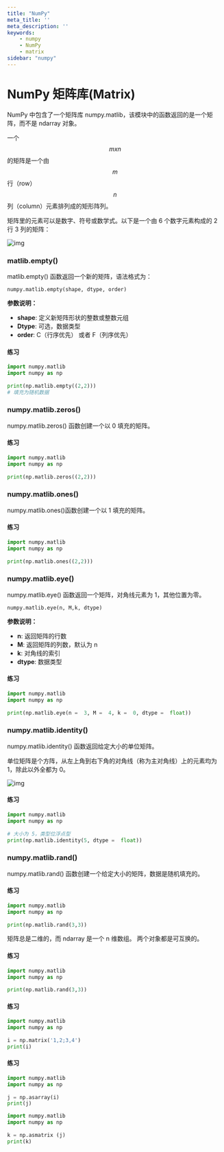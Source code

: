 ```yaml
---
title: "NumPy"
meta_title: ''
meta_description: ''
keywords: 
    - numpy
    - NumPy
    - matrix
sidebar: "numpy"
---
```

# NumPy 矩阵库(Matrix)

NumPy 中包含了一个矩阵库 numpy.matlib，该模块中的函数返回的是一个矩阵，而不是 ndarray 对象。

一个 
$$
m x n
$$
的矩阵是一个由
$$
m
$$
行（row）
$$
n
$$
列（column）元素排列成的矩形阵列。

矩阵里的元素可以是数字、符号或数学式。以下是一个由 6 个数字元素构成的 2 行 3 列的矩阵：

![img](./images/matrix.svg)

### matlib.empty()

matlib.empty() 函数返回一个新的矩阵，语法格式为：

```
numpy.matlib.empty(shape, dtype, order)
```

**参数说明：**

- **shape**: 定义新矩阵形状的整数或整数元组
- **Dtype**: 可选，数据类型
- **order**: C（行序优先） 或者 F（列序优先）

#### 练习

```python
import numpy.matlib 
import numpy as np
 
print(np.matlib.empty((2,2)))
# 填充为随机数据
```

### numpy.matlib.zeros()

numpy.matlib.zeros() 函数创建一个以 0 填充的矩阵。

#### 练习

```python
import numpy.matlib 
import numpy as np 
 
print(np.matlib.zeros((2,2)))
```

### numpy.matlib.ones()

numpy.matlib.ones()函数创建一个以 1 填充的矩阵。

#### 练习

```python
import numpy.matlib 
import numpy as np 
 
print(np.matlib.ones((2,2)))
```

### numpy.matlib.eye()

numpy.matlib.eye() 函数返回一个矩阵，对角线元素为 1，其他位置为零。

```
numpy.matlib.eye(n, M,k, dtype)
```

**参数说明：**

- **n**: 返回矩阵的行数
- **M**: 返回矩阵的列数，默认为 n
- **k**: 对角线的索引
- **dtype**: 数据类型

#### 练习

```python
import numpy.matlib 
import numpy as np 
 
print(np.matlib.eye(n =  3, M =  4, k =  0, dtype =  float))
```

### numpy.matlib.identity()

numpy.matlib.identity() 函数返回给定大小的单位矩阵。

单位矩阵是个方阵，从左上角到右下角的对角线（称为主对角线）上的元素均为 1，除此以外全都为 0。

![img](https://www.runoob.com/wp-content/uploads/2018/10/aab94f3654099a22bbf9aedfe99324e2.png)

#### 练习

```python
import numpy.matlib 
import numpy as np 
 
# 大小为 5，类型位浮点型
print(np.matlib.identity(5, dtype =  float))
```

### numpy.matlib.rand()

numpy.matlib.rand() 函数创建一个给定大小的矩阵，数据是随机填充的。

#### 练习

```python
import numpy.matlib 
import numpy as np 
 
print(np.matlib.rand(3,3))
```

矩阵总是二维的，而 ndarray 是一个 n 维数组。 两个对象都是可互换的。

#### 练习

```python
import numpy.matlib 
import numpy as np 
 
print(np.matlib.rand(3,3))
```

#### 练习

```python
import numpy.matlib 
import numpy as np  
 
i = np.matrix('1,2;3,4')  
print(i)
```

#### 练习

```python
import numpy.matlib 
import numpy as np  
 
j = np.asarray(i)  
print(j)
```

```python
import numpy.matlib 
import numpy as np  
 
k = np.asmatrix (j)  
print(k)
```


<code class=backend-type backend-type=free></code>
<code class=gatsby-kernelname data-language=python></code>
<script type="text/javascript" src="https://cdn.freeaihub.com/asset/js/cell.js"></script>
